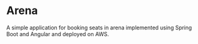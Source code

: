 # Arena
A simple application for booking seats in arena implemented using Spring Boot and Angular and deployed on AWS.
